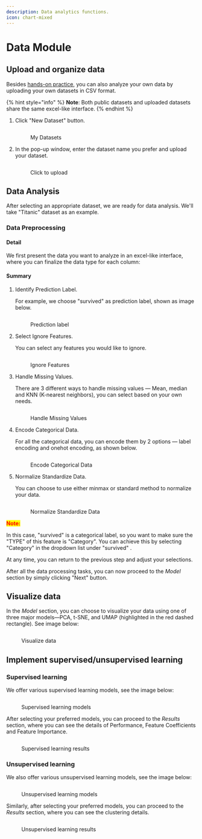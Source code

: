 ```yaml
---
description: Data analytics functions.
icon: chart-mixed
---
```


# Data Module

## Upload and organize data

Besides [hands-on practice](../exercise-platform.md#hands-on-datasets-practice), you can also analyze your own data by uploading your own datasets in CSV format.

{% hint style="info" %}
**Note**: Both public datasets and uploaded datasets share the same excel-like interface.
{% endhint %}

1.  Click "New Dataset" button.

    <figure><img src="../../.gitbook/assets/image (3).png" alt=""><figcaption><p>My Datasets</p></figcaption></figure>
2.  In the pop-up window, enter the dataset name you prefer and upload your dataset.

    <div align="left"><figure><img src="../../.gitbook/assets/1748026606610.png" alt=""><figcaption><p>Click to upload</p></figcaption></figure></div>

## Data Analysis

After selecting an appropriate dataset, we are ready for data analysis. We'll take "Titanic" dataset as an example.

### Data Preprocessing

#### Detail

We first present the data you want to analyze in an excel-like interface, where you can finalize the data type for each column:



#### Summary



1.  Identify Prediction Label.&#x20;

    For example, we choose "survived" as prediction label, shown as image below.

    <figure><img src="../../.gitbook/assets/1739422730001.png" alt=""><figcaption><p>Prediction label</p></figcaption></figure>
2.  Select Ignore Features.&#x20;

    You can select any features you would like to ignore.

    <figure><img src="../../.gitbook/assets/1739423227256.png" alt=""><figcaption><p>Ignore Features</p></figcaption></figure>
3.  Handle Missing Values.

    There are 3 different ways to handle missing values — Mean, median and KNN (K-nearest neighbors), you can select based on your own needs.

    <figure><img src="../../.gitbook/assets/1739423485234.png" alt=""><figcaption><p>Handle Missing Values</p></figcaption></figure>
4.  Encode Categorical Data.&#x20;

    For all the categorical data, you can encode them by 2 options — label encoding and onehot encoding, as shown below.

    <figure><img src="../../.gitbook/assets/1739424021316.png" alt=""><figcaption><p>Encode Categorical Data</p></figcaption></figure>
5.  Normalize Standardize Data.

    You can choose to use either minmax or standard method to normalize your data.

    <figure><img src="../../.gitbook/assets/1739424261927.png" alt=""><figcaption><p>Normalize Standardize Data</p></figcaption></figure>

<mark style="color:red;">**Note:**</mark>

In this case, "survived" is a categorical label, so you want to make sure the "TYPE" of this feature is "Category". You can achieve this by selecting "Category" in the dropdown list under "survived" <img src="../../.gitbook/assets/1739423779697.png" alt="" data-size="line">.

At any time, you can return to the previous step and adjust your selections.

After all the data processing tasks, you can now proceed to the _Model_ section by simply clicking "Next" button.

## Visualize data

In the _Model_ section, you can choose to visualize your data using one of three major models—PCA, t-SNE, and UMAP (highlighted in the red dashed rectangle). See image below:

<figure><img src="../../.gitbook/assets/1739425318841.png" alt=""><figcaption><p>Visualize data</p></figcaption></figure>

## Implement supervised/unsupervised learning

### Supervised learning

We offer various supervised learning models, see the image below:

<figure><img src="../../.gitbook/assets/image (2).png" alt=""><figcaption><p>Supervised learning models</p></figcaption></figure>

After selecting your preferred models, you can proceed to the _Results_ section, where you can see the details of Performance, Feature Coefficients and Feature Importance.

<figure><img src="../../.gitbook/assets/1739426462470.png" alt=""><figcaption><p>Supervised learning results</p></figcaption></figure>

### Unsupervised learning

We also offer various unsupervised learning models, see the image below:

<figure><img src="../../.gitbook/assets/1739426518189.png" alt=""><figcaption><p>Unsupervised learning models</p></figcaption></figure>

Similarly, after selecting your preferred models, you can proceed to the _Results_ section, where you can see the clustering details.

<figure><img src="../../.gitbook/assets/1739426702806.png" alt=""><figcaption><p>Unsupervised learning results</p></figcaption></figure>
